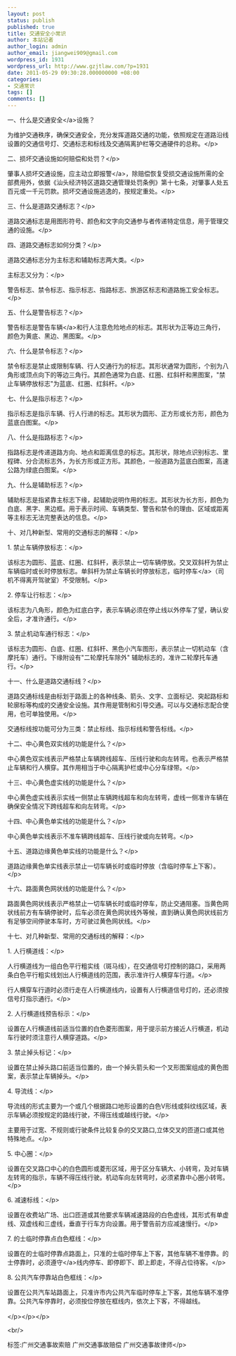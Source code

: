 ```yaml
---
layout: post
status: publish
published: true
title: 交通安全小常识
author: 本站记者
author_login: admin
author_email: jiangwei909@gmail.com
wordpress_id: 1931
wordpress_url: http://www.gzjtlaw.com/?p=1931
date: 2011-05-29 09:30:28.000000000 +08:00
categories:
- 交通常识
tags: []
comments: []
---
```

<p>一、什么是<a>交通安全<&#47;a>设施？<p> 为维护交通秩序，确保交通安全，充分发挥道路交通的功能，依照规定在道路沿线设置的交通信号灯、交通标志和标线及交通隔离护栏等交通硬件的总称。<&#47;p><p> 二、损坏交通设施如何赔偿和处罚？<&#47;p><p> 肇事人损坏交通设施，应主动立即<a>报警<&#47;a>，除赔偿恢复受损交通设施所需的全部费用外，依据《汕头经济特区道路交通管理处罚条例》第十七条，对肇事人处五百元或一千元罚款。损坏交通设施逃逸的，按规定重处。<&#47;p><p> 三、什么是道路交通标志？<&#47;p><p> 道路交通标志是用图形符号、颜色和文字向交通参与者传递特定信息，用于管理交通的设施。<&#47;p><p> 四、道路交通标志如何分类？<&#47;p><p> 道路交通标志分为主标志和辅助标志两大类。<&#47;p><p> 主标志又分为：<&#47;p><p> 警告标志、禁令标志、指示标志、指路标志、旅游区标志和道路施工安全标志。<&#47;p><p> 五、什么是警告标志？<&#47;p><p> 警告标志是警告<a>车辆<&#47;a>和行人注意危险地点的标志。其形状为正等边三角行，颜色为黄底、黑边、黑图案。<&#47;p><p> 六、什么是禁令标志？<&#47;p><p> 禁令标志是禁止或限制车辆、行人交通行为的标志。其形状通常为圆形，个别为八角形或顶点向下的等边三角行。其颜色通常为白底、红圈、红斜杆和黑图案，"禁止车辆停放标志"为蓝底、红圈、红斜杆。<&#47;p><p> 七、什么是指示标志？<&#47;p><p> 指示标志是指示车辆、行人行进的标志。其形状为圆形、正方形或长方形，颜色为蓝底白图案。<&#47;p><p> 八、什么是指路标志？<&#47;p><p> 指路标志是传递道路方向、地点和距离信息的标志。其形状，除地点识别标志、里程碑、分合流标志外，为长方形或正方形。其颜色，一般道路为蓝底白图案，高速公路为绿底白图案。<&#47;p><p> 九、什么是辅助标志？<&#47;p><p> 辅助标志是指紧靠主标志下缘，起辅助说明作用的标志。其形状为长方形，颜色为白底、黑字、黑边框。用于表示时间、车辆类型、警告和禁令的理由、区域或距离等主标志无法完整表达的信息。<&#47;p><p> 十、对几种新型、常用的交通标志的解释：<&#47;p><p> 1. 禁止车辆停放标志：<&#47;p><p> 该标志为圆形、蓝底、红圈、红斜杆，表示禁止一切车辆停放。交叉双斜杆为禁止车辆临时或长时停放标志。单斜杆为禁止车辆长时停放标志，临时<a>停车<&#47;a>（司机不得离开驾驶室）不受限制。<&#47;p><p> 2. 停车让行标志：<&#47;p><p> 该标志为八角形，颜色为红底白字，表示车辆必须在停止线以外停车了望，确认安全后，才准许通行。<&#47;p><p> 3. 禁止机动车通行标志：<&#47;p><p> 该标志为圆形、白底、红圈、红斜杆、黑色小汽车图形，表示禁止一切机动车（含摩托车）通行。下缘附设有"二轮摩托车除外" 辅助标志的，准许二轮摩托车通行。<&#47;p><p> 十一、什么是道路交通标线？<&#47;p><p> 道路交通标线是由标划于路面上的各种线条、箭头、文字、立面标记、突起路标和轮廓标等构成的交通安全设施。其作用是管制和引导交通。可以与交通标志配合使用，也可单独使用。<&#47;p><p> 交通标线按功能可分为三类：禁止标线、指示标线和警告标线。<&#47;p><p> 十二、中心黄色双实线的功能是什么？<&#47;p><p> 中心黄色双实线表示严格禁止车辆跨线超车、压线行驶和向左转弯。也表示严格禁止车辆和行人横穿。其作用相当于中心隔离护栏或中心分车绿带。<&#47;p><p> 十三、中心黄色虚实线的功能是什么？<&#47;p><p> 中心黄色虚实线表示实线一侧禁止车辆跨线超车和向左转弯，虚线一侧准许车辆在确保安全情况下跨线超车和向左转弯。<&#47;p><p> 十四、中心黄色单实线的功能是什么？<&#47;p><p> 中心黄色单实线表示不准车辆跨线超车、压线行驶或向左转弯。<&#47;p><p> 十五、道路边缘黄色单实线的功能是什么？<&#47;p><p> 道路边缘黄色单实线表示禁止一切车辆长时或临时停放（含临时停车上下客）。<&#47;p><p> 十六、路面黄色网状线的功能是什么？<&#47;p><p> 路面黄色网状线表示严格禁止一切车辆长时或临时停车，防止交通阻塞。当黄色网状线前方有车辆停驶时，后车必须在黄色网状线外等候，直到确认黄色网状线前方有足够空间停驶本车时，方可驶过黄色网状线。<&#47;p><p> 十七、对几种新型、常用的交通标线的解释：<&#47;p><p> 1. 人行横道线：<&#47;p><p> 人行横道线为一组白色平行粗实线（斑马线），在交通信号灯控制的路口，采用两条白色平行粗实线划出人行横道线的范围，表示准许行人横穿车行道。<&#47;p><p> 行人横穿车行道时必须行走在人行横道线内，设置有人行横道信号灯的，还必须按信号灯指示通行。<&#47;p><p> 2. 人行横道线预告标示：<&#47;p><p> 设置在人行横道线前适当位置的白色菱形图案，用于提示前方接近人行横道，机动车行驶时须注意行人横穿道路。<&#47;p><p> 3. 禁止掉头标记：<&#47;p><p> 设置在禁止掉头路口前适当位置的，由一个掉头箭头和一个叉形图案组成的黄色图案，表示禁止车辆掉头。<&#47;p><p> 4. 导流线：<&#47;p><p> 导流线的形式主要为一个或几个根据路口地形设置的白色V形线或斜纹线区域，表示车辆必须按规定的路线行驶，不得压线或越线行驶。<&#47;p><p> 主要用于过宽、不规则或行驶条件比较复杂的交叉路口,立体交叉的匝道口或其他特殊地点。<&#47;p><p> 5. 中心圈：<&#47;p><p> 设置在交叉路口中心的白色圆形或菱形区域，用于区分车辆大、小转弯，及对车辆左转弯的指示，车辆不得压线行驶。机动车向左转弯时，必须紧靠中心圈小转弯。<&#47;p><p> 6. 减速标线：<&#47;p><p> 设置在收费站广场、出口匝道或其他要求车辆减速路段的白色虚线，其形式有单虚线、双虚线和三虚线，垂直于行车方向设置。用于警告前方应减速慢行。<&#47;p><p> 7. 的士临时停靠点白色框线：<&#47;p><p> 设置在的士临时停靠点路面上，只准的士临时停车上下客，其他车辆不准停靠。的士停靠时，必须<a>遵守<&#47;a>线内停车、即停即下、即上即走，不得占位待客。<&#47;p><p> 8. 公共汽车停靠站白色框线：<&#47;p><p> 设置在公共汽车站路面上，只准许市内公共汽车临时停车上下客，其他车辆不准停靠。公共汽车停靠时，必须按位停放在框线内，依次上下客，不得越线。<br><br><&#47;p><&#47;p><&#47;p><br&#47;><p>标签:广州交通事故索赔 广州交通事故赔偿 广州交通事故律师<&#47;p>
